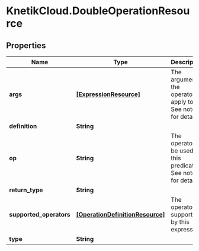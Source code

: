 # KnetikCloud.DoubleOperationResource

## Properties
Name | Type | Description | Notes
------------ | ------------- | ------------- | -------------
**args** | [**[ExpressionResource]**](ExpressionResource.md) | The arguments the operator apply to. See notes for details. | 
**definition** | **String** |  | [optional] 
**op** | **String** | The operator to be used in this predicate. See notes for details. | 
**return_type** | **String** |  | [optional] 
**supported_operators** | [**[OperationDefinitionResource]**](OperationDefinitionResource.md) | The operators supported by this expression | [optional] 
**type** | **String** |  | [optional] 



